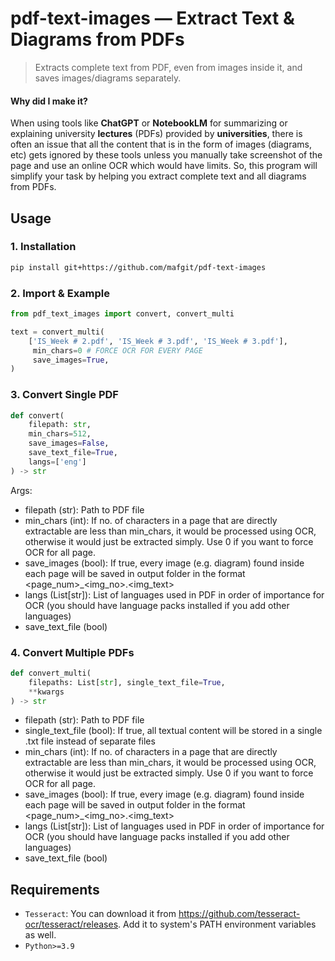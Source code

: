 # pdf-text-images — Extract Text & Diagrams from PDFs

> Extracts complete text from PDF, even from images inside it, and saves images/diagrams separately.

#### Why did I make it?

When using tools like **ChatGPT** or **NotebookLM** for summarizing or explaining university **lectures** (PDFs) provided by **universities**, there is often an issue that all the content that is in the form of images (diagrams, etc) gets ignored by these tools unless you manually take screenshot of the page and use an online OCR which would have limits. So, this program will simplify your task by helping you extract complete text and all diagrams from PDFs.

## Usage

### 1. Installation
```bash
pip install git+https://github.com/mafgit/pdf-text-images
```

### 2. Import & Example
```py
from pdf_text_images import convert, convert_multi

text = convert_multi(
    ['IS_Week # 2.pdf', 'IS_Week # 3.pdf', 'IS_Week # 3.pdf'],
     min_chars=0 # FORCE OCR FOR EVERY PAGE
     save_images=True,
)
```

### 3. Convert Single PDF
```py
def convert(
    filepath: str, 
    min_chars=512, 
    save_images=False, 
    save_text_file=True, 
    langs=['eng']
) -> str
```

Args:
- filepath (str): Path to PDF file
- min_chars (int): If no. of characters in a page that are directly extractable are less than min_chars, it would be processed using OCR, otherwise it would just be extracted simply. Use 0 if you want to force OCR for all page.
- save_images (bool): If true, every image (e.g. diagram) found inside each page will be saved in output folder in the format <page_num>_<img_no>.<img_text>
- langs (List[str]): List of languages used in PDF in order of importance for OCR (you should have language packs installed if you add other languages)
- save_text_file (bool)

### 4. Convert Multiple PDFs
```py
def convert_multi(
    filepaths: List[str], single_text_file=True,
    **kwargs
) -> str
```

- filepath (str): Path to PDF file
- single_text_file (bool): If true, all textual content will be stored in a single .txt file instead of separate files 
- min_chars (int): If no. of characters in a page that are directly extractable are less than min_chars, it would be processed using OCR, otherwise it would just be extracted simply. Use 0 if you want to force OCR for all page.
- save_images (bool): If true, every image (e.g. diagram) found inside each page will be saved in output folder in the format <page_num>_<img_no>.<img_text>
- langs (List[str]): List of languages used in PDF in order of importance for OCR (you should have language packs installed if you add other languages)
- save_text_file (bool)

## Requirements

- `Tesseract`: You can download it from https://github.com/tesseract-ocr/tesseract/releases. Add it to system's PATH environment variables as well.
- `Python>=3.9`